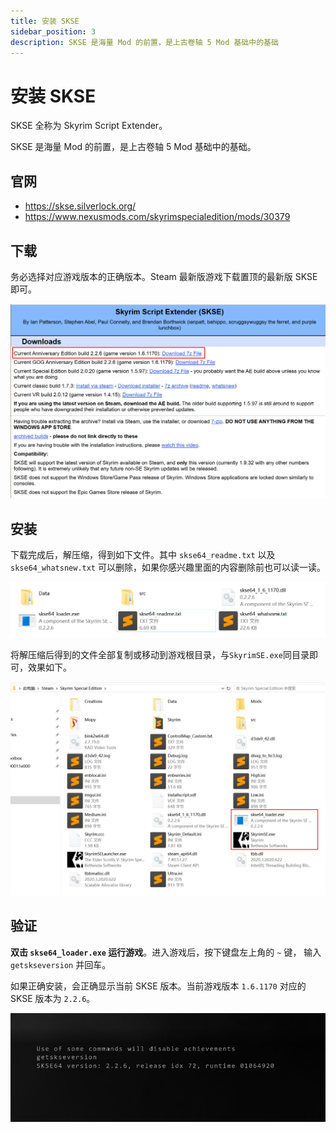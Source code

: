 ```yaml
---
title: 安装 SKSE
sidebar_position: 3
description: SKSE 是海量 Mod 的前置，是上古卷轴 5 Mod 基础中的基础
---
```


# 安装 SKSE

SKSE 全称为 Skyrim Script Extender。

SKSE 是海量 Mod 的前置，是上古卷轴 5 Mod 基础中的基础。

## 官网

- https://skse.silverlock.org/
- https://www.nexusmods.com/skyrimspecialedition/mods/30379

## 下载

务必选择对应游戏版本的正确版本。Steam 最新版游戏下载置顶的最新版 SKSE 即可。

![000](./imgs/000.png)

## 安装

下载完成后，解压缩，得到如下文件。其中 `skse64_readme.txt` 以及 `skse64_whatsnew.txt` 可以删除，如果你感兴趣里面的内容删除前也可以读一读。

![002](./imgs/002.png)

将解压缩后得到的文件全部复制或移动到游戏根目录，与`SkyrimSE.exe`同目录即可，效果如下。

![003](./imgs/003.png)

## 验证

**双击 `skse64_loader.exe` 运行游戏**。进入游戏后，按下键盘左上角的 `~` 键，
输入 `getskseversion` 并回车。

如果正确安装，会正确显示当前 SKSE 版本。当前游戏版本 `1.6.1170` 对应的 SKSE 版本为 `2.2.6`。

![004](./imgs/004.png)
